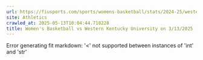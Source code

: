 ```yaml
---
url: https://fiusports.com/sports/womens-basketball/stats/2024-25/western-kentucky-university/boxscore/12833
site: Athletics
crawled_at: 2025-05-13T10:04:44.710228
title: Women's Basketball vs Western Kentucky University on 3/13/2025 - Box Score - FIU Athletics
---
```


Error generating fit markdown: '<' not supported between instances of 'int' and 'str'
